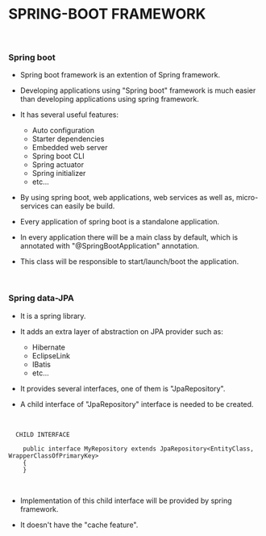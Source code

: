 # **SPRING-BOOT FRAMEWORK**

<br>

### **Spring boot**

+ Spring boot framework is an extention of Spring framework.

+ Developing applications using "Spring boot" framework is much easier than developing applications using spring framework.

+ It has several useful features:
  + Auto configuration
  + Starter dependencies
  + Embedded web server
  + Spring boot CLI
  + Spring actuator
  + Spring initializer
  + etc...

+ By using spring boot, web applications, web services as well as, micro-services can easily be build.

+ Every application of spring boot is a standalone application.

+ In every application there will be a main class by default, which is annotated with "@SpringBootApplication" annotation.

+ This class will be responsible to start/launch/boot the application.

<br>

### **Spring data-JPA**

+ It is a spring library.

+ It adds an extra layer of abstraction on JPA provider such as:
  + Hibernate
  + EclipseLink
  + IBatis
  + etc...

+ It provides several interfaces, one of them is "JpaRepository".

+ A child interface of "JpaRepository" interface is needed to be created.

<br>

```
  CHILD INTERFACE

    public interface MyRepository extends JpaRepository<EntityClass, WrapperClassOfPrimaryKey>
    {
    }
```

<br>

+ Implementation of this child interface will be provided by spring framework.

+ It doesn't have the "cache feature".
